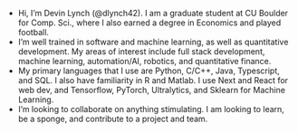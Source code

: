 - Hi, I’m Devin Lynch (@dlynch42). I am a graduate student at CU Boulder for Comp. Sci., where I also earned a degree in Economics and played football.
- I’m well trained in software and machine learning, as well as quantitative development. My areas of interest include full stack development, machine learning, automation/AI, robotics, and quantitative finance.
- My primary languages that I use are Python, C/C++, Java, Typescript, and SQL. I also have familiarity in R and Matlab. I use Next and React for web dev, and Tensorflow, PyTorch, Ultralytics, and Sklearn for Machine Learning.
- I’m looking to collaborate on anything stimulating. I am looking to learn, be a sponge, and contribute to a project and team.

<!---
dlynch42/dlynch42 is a ✨ special ✨ repository because its `README.md` (this file) appears on your GitHub profile.
You can click the Preview link to take a look at your changes.
--->
